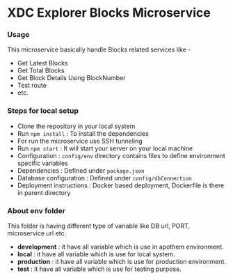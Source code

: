 # XDC Explorer Blocks Microservice #

### Usage ###

This microservice basically handle Blocks related services like -
* Get Latest Blocks
* Get Total Blocks
* Get Block Details Using BlockNumber
* Test route
* etc.
### Steps for local setup ###

* Clone the repository in your local system
* Run `npm install` : To install the dependencies
* For run the microservice use SSH tunneling 
* Run `npm start` : It will start your server on your local machine
* Configuration : `config/env` directory contains files to define environment specific variables
* Dependencies : Defined under `package.json` 
* Database configuration : Defined under `config/dbConnection` 
* Deployment instructions : Docker based deployment, Dockerfile is there in parent directory

### About env folder ###

This folder is having different type of variable like DB url, PORT, microservice url etc.
* **development** : it have all variable which is use in apothem environment.
* **local** : it have all variable which is use for local system.
* **production** : it have all variable which is use for production environment.
* **test** : it have all variable which is use for testing purpose.

